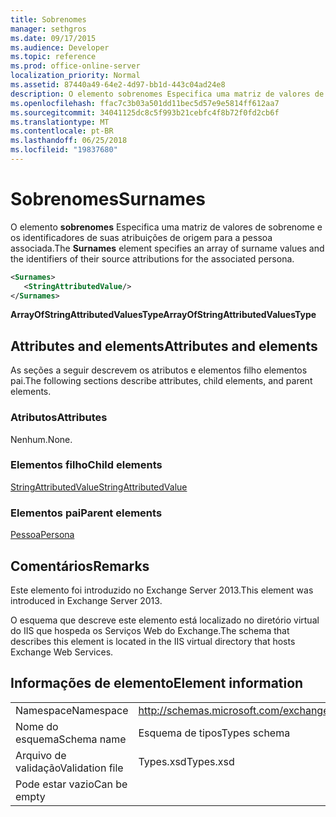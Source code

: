 ```yaml
---
title: Sobrenomes
manager: sethgros
ms.date: 09/17/2015
ms.audience: Developer
ms.topic: reference
ms.prod: office-online-server
localization_priority: Normal
ms.assetid: 87440a49-64e2-4d97-bb1d-443c04ad24e8
description: O elemento sobrenomes Especifica uma matriz de valores de sobrenome e os identificadores de suas atribuições de origem para a pessoa associada.
ms.openlocfilehash: ffac7c3b03a501dd11bec5d57e9e5814ff612aa7
ms.sourcegitcommit: 34041125dc8c5f993b21cebfc4f8b72f0fd2cb6f
ms.translationtype: MT
ms.contentlocale: pt-BR
ms.lasthandoff: 06/25/2018
ms.locfileid: "19837680"
---
```

# <a name="surnames"></a><span data-ttu-id="c4c4a-103">Sobrenomes</span><span class="sxs-lookup"><span data-stu-id="c4c4a-103">Surnames</span></span>

<span data-ttu-id="c4c4a-104">O elemento **sobrenomes** Especifica uma matriz de valores de sobrenome e os identificadores de suas atribuições de origem para a pessoa associada.</span><span class="sxs-lookup"><span data-stu-id="c4c4a-104">The **Surnames** element specifies an array of surname values and the identifiers of their source attributions for the associated persona.</span></span> 
  
```XML
<Surnames>
   <StringAttributedValue/>
</Surnames>
```

 <span data-ttu-id="c4c4a-105">**ArrayOfStringAttributedValuesType**</span><span class="sxs-lookup"><span data-stu-id="c4c4a-105">**ArrayOfStringAttributedValuesType**</span></span>
## <a name="attributes-and-elements"></a><span data-ttu-id="c4c4a-106">Attributes and elements</span><span class="sxs-lookup"><span data-stu-id="c4c4a-106">Attributes and elements</span></span>

<span data-ttu-id="c4c4a-107">As seções a seguir descrevem os atributos e elementos filho elementos pai.</span><span class="sxs-lookup"><span data-stu-id="c4c4a-107">The following sections describe attributes, child elements, and parent elements.</span></span>
  
### <a name="attributes"></a><span data-ttu-id="c4c4a-108">Atributos</span><span class="sxs-lookup"><span data-stu-id="c4c4a-108">Attributes</span></span>

<span data-ttu-id="c4c4a-109">Nenhum.</span><span class="sxs-lookup"><span data-stu-id="c4c4a-109">None.</span></span>
  
### <a name="child-elements"></a><span data-ttu-id="c4c4a-110">Elementos filho</span><span class="sxs-lookup"><span data-stu-id="c4c4a-110">Child elements</span></span>

[<span data-ttu-id="c4c4a-111">StringAttributedValue</span><span class="sxs-lookup"><span data-stu-id="c4c4a-111">StringAttributedValue</span></span>](stringattributedvalue.md)
  
### <a name="parent-elements"></a><span data-ttu-id="c4c4a-112">Elementos pai</span><span class="sxs-lookup"><span data-stu-id="c4c4a-112">Parent elements</span></span>

[<span data-ttu-id="c4c4a-113">Pessoa</span><span class="sxs-lookup"><span data-stu-id="c4c4a-113">Persona</span></span>](persona.md)
  
## <a name="remarks"></a><span data-ttu-id="c4c4a-114">Comentários</span><span class="sxs-lookup"><span data-stu-id="c4c4a-114">Remarks</span></span>

<span data-ttu-id="c4c4a-115">Este elemento foi introduzido no Exchange Server 2013.</span><span class="sxs-lookup"><span data-stu-id="c4c4a-115">This element was introduced in Exchange Server 2013.</span></span>
  
<span data-ttu-id="c4c4a-116">O esquema que descreve este elemento está localizado no diretório virtual do IIS que hospeda os Serviços Web do Exchange.</span><span class="sxs-lookup"><span data-stu-id="c4c4a-116">The schema that describes this element is located in the IIS virtual directory that hosts Exchange Web Services.</span></span>
  
## <a name="element-information"></a><span data-ttu-id="c4c4a-117">Informações de elemento</span><span class="sxs-lookup"><span data-stu-id="c4c4a-117">Element information</span></span>

|||
|:-----|:-----|
|<span data-ttu-id="c4c4a-118">Namespace</span><span class="sxs-lookup"><span data-stu-id="c4c4a-118">Namespace</span></span>  <br/> |http://schemas.microsoft.com/exchange/services/2006/types  <br/> |
|<span data-ttu-id="c4c4a-119">Nome do esquema</span><span class="sxs-lookup"><span data-stu-id="c4c4a-119">Schema name</span></span>  <br/> |<span data-ttu-id="c4c4a-120">Esquema de tipos</span><span class="sxs-lookup"><span data-stu-id="c4c4a-120">Types schema</span></span>  <br/> |
|<span data-ttu-id="c4c4a-121">Arquivo de validação</span><span class="sxs-lookup"><span data-stu-id="c4c4a-121">Validation file</span></span>  <br/> |<span data-ttu-id="c4c4a-122">Types.xsd</span><span class="sxs-lookup"><span data-stu-id="c4c4a-122">Types.xsd</span></span>  <br/> |
|<span data-ttu-id="c4c4a-123">Pode estar vazio</span><span class="sxs-lookup"><span data-stu-id="c4c4a-123">Can be empty</span></span>  <br/> ||
   

